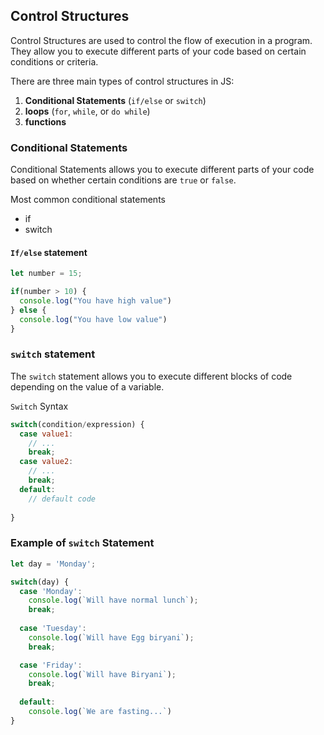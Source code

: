 ## Control Structures
Control Structures are used to control the flow of execution in a program. They allow you to execute different parts of your code based on certain conditions or criteria.

There are three main types of control structures in JS:
1. **Conditional Statements** (`if/else` or `switch`)
2. **loops** (`for`, `while`, or `do while`)
3. **functions**


### Conditional Statements
Conditional Statements allows you to execute different parts of your code based on whether certain conditions are `true` or `false`.

Most common conditional statements 
- if
- switch


#### `If/else` statement
```javascript
let number = 15;

if(number > 10) {
  console.log("You have high value")
} else {
  console.log("You have low value")
}
```

### `switch` statement
The `switch` statement allows you to execute different blocks of code depending on the value of a variable.

`Switch` Syntax 
```javascript
switch(condition/expression) {
  case value1:
    // ...
    break;
  case value2:
    // ...
    break;
  default:
    // default code
  
}
```


### Example of `switch` Statement
```javascript
let day = 'Monday';

switch(day) {
  case 'Monday':
    console.log(`Will have normal lunch`);
    break;
  
  case 'Tuesday':
    console.log(`Will have Egg biryani`);
    break;

  case 'Friday':
    console.log(`Will have Biryani`);
    break;
  
  default:
    console.log(`We are fasting...`)
}
```